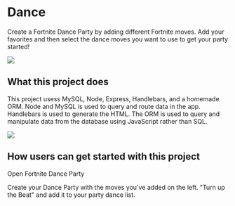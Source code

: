 # Dance
Create a Fortnite Dance Party by adding different Fortnite moves. Add your favorites and then select the dance moves you want to use to get your party started!

![](/assets/images/fortnite_dance_app.png)

## What this project does
This project usess MySQL, Node, Express, Handlebars, and a homemade ORM. Node and MySQL is used to query and route data in the app. Handlebars is used to generate the HTML. The ORM is used to query and manipulate data from the database using JavaScript rather than SQL.

![](/assets/images/fortnite_dance.png)

## How users can get started with this project
Open Fortnite Dance Party

Create your Dance Party with the moves you've added on the left. "Turn up the Beat" and add it to your party dance list. 

